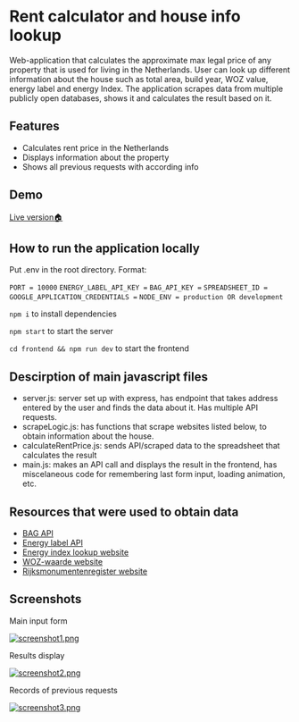 
# Rent calculator and house info lookup

Web-application that calculates the approximate max legal price of any property that is used for living in the Netherlands. User can look up different information about the house such as total area, build year, WOZ value, energy label and energy Index. The application scrapes data from multiple publicly open databases, shows it and calculates the result based on it.


## Features

- Calculates rent price in the Netherlands
- Displays information about the property
- Shows all previous requests with according info


## Demo

<a href='https://rentcalculator.onrender.com' target='_blank'>Live version🏠</a>

## How to run the application locally

Put .env in the root directory. Format:

`PORT = 10000`
`ENERGY_LABEL_API_KEY =` 
`BAG_API_KEY =`
`SPREADSHEET_ID =`
`GOOGLE_APPLICATION_CREDENTIALS =`
`NODE_ENV = production OR development`

`npm i` to install dependencies

`npm start` to start the server

`cd frontend && npm run dev` to start the frontend 

## Descirption of main javascript files

- server.js: server set up with express, has endpoint that takes address entered by the user and finds the data about it. Has multiple API requests.
- scrapeLogic.js: has functions that scrape websites listed below, to obtain information about the house.
- calculateRentPrice.js: sends API/scraped data to the spreadsheet that calculates the result
- main.js: makes an API call and displays the result in the frontend, has miscelaneous code for remembering last form input, loading animation, etc.

## Resources that were used to obtain data

- <a href="https://www.kadaster.nl/zakelijk/producten/adressen-en-gebouwen/bag-api-individuele-bevragingen">BAG API</a>
- <a href="https://epbdwebservices.rvo.nl/">Energy label API</a>
- <a href="https://www.ep-online.nl/Energylabel/Search">Energy index lookup website</a>
- <a href="https://www.wozwaardeloket.nl/">WOZ-waarde website</a>
- <a href="https://monumentenregister.cultureelerfgoed.nl/">Rijksmonumentenregister website</a>

## Screenshots
Main input form

[![screenshot1.png](https://i.postimg.cc/fb4jHN5j/screenshot1.png)](https://postimg.cc/Xr8CJtRp)

Results display

[![screenshot2.png](https://i.postimg.cc/K8RSFnPv/screenshot2.png)](https://postimg.cc/NKqPk2CW)

Records of previous requests

[![screenshot3.png](https://i.postimg.cc/xTGBK9QH/screenshot3.png)](https://postimg.cc/2V6HYRV8)




